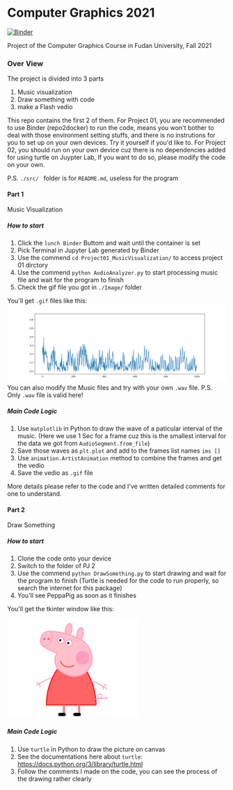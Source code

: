 # Computer Graphics 2021
[![Binder](https://mybinder.org/badge_logo.svg)](https://mybinder.org/v2/gh/Farrrrland/ComputerGraphics2021/HEAD)

Project of the Computer Graphics Course in Fudan University, Fall 2021

### Over View
The project is divided into 3 parts
1. Music visualization
2. Draw something with code
3. make a Flash vedio

This repo contains the first 2 of them. 
For Project 01, you are recommended to use Binder (repo2docker) to run the code, means you won't bother to deal with those environment setting stuffs, and there is no instrutions for you to set up on your own devices. Try it yourself if you'd like to.
For Project 02, you should run on your own device cuz there is no dependencies added for using turtle on Juypter Lab, If you want to do so, please modify the code on your own.

P.S. `./src/ ` folder is for ` README.md `, useless for the program

#### Part 1
Music Visualization

##### How to start
1. Click the ` lunch Binder ` Buttom and wait until the container is set
2. Pick Terminal in Jupyter Lab generated by Binder
3. Use the commend ` cd Project01_MusicVisualization/ ` to access project 01 dirctory
4. Use the commend ` python AudioAnalyzer.py ` to start processing music file and wait for the program to finish
5. Check the gif file you got in ` ./Image/ ` folder

You'll get ` .gif ` files like this:
![image](https://github.com/Farrrrland/ComputerGraphics2021/blob/main/readme.src/IceCream_README.gif)
You can also modify the Music files and try with your own ` .wav ` file. P.S. Only ` .wav ` file is valid here!

##### Main Code Logic
1. Use ` matplotlib ` in Python to draw the wave of a paticular interval of the music. (Here we use 1 Sec for a frame cuz this is the smallest interval for the data we got from ` AudioSegment.from_file `)
2. Save those waves as ` plt.plot ` and add to the frames list names ` ims [] `
3. Use ` animation.ArtistAnimation ` method to combine the frames and get the vedio
4. Save the vedio as ` .gif ` file

More details please refer to the code and I've written detailed comments for one to understand.

#### Part 2
Draw Something

##### How to start
1. Clone the code onto your device
2. Switch to the folder of PJ 2
3. Use the commend ` python DrawSomething.py ` to start drawing and wait for the program to finish (Turtle is needed for the code to run properly, so search the internet for this package)
4. You'll see PeppaPig as soon as it finishes

You'll get the tkinter window like this:

<img src="https://github.com/Farrrrland/ComputerGraphics2021/blob/main/readme.src/PeppaPig_Turtle.png" width = "60%" />

##### Main Code Logic
1. Use ` turtle ` in Python to draw the picture on canvas
3. See the documentations here about ` turtle `: https://docs.python.org/3/library/turtle.html
2. Follow the comments I made on the code, you can see the process of the drawing rather clearly
